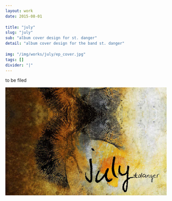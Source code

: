```yaml
---
layout: work
date: 2015-08-01

title: "july"
slug: "july"
sub: "album cover design for st. danger"
detail: "album cover design for the band st. danger"

img: "/img/works/july/ep_cover.jpg"
tags: []
divider: "|"
---
```


to be filed

![july cover](/img/works/july/ep_cover.jpg)
